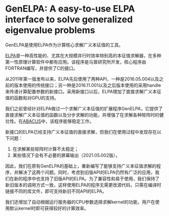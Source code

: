 # GenELPA: A easy-to-use ELPA interface to solve generalized eigenvalue problems

GenELPA是使用ELPA作为计算核心求解广义本征值的工具。

[ELPA](https://elpa.mpcdf.mpg.de/index.html)是一种高性能的、尤其在大规模并行时效率特别高的本征值求解器，在多种第一性原理计算软件中都有应用。该程序是马普研究所开发，核心程序由FORTRAN编写，并提供了C的接口。

从2011年第一版发布以来，ELPA先后使用了两种API，一种是2016.05.004以及之前的版本使用的传统接口；另一种是2016.11.001以及之后版本使用的采用handle来传递计算配置参数的新接口。采用新接口以后，ELPA增加了直接求解广义本征值的函数和对GPU的支持。

我们之前曾经针对ELPA做过一个求解广义本征值的扩展程序GenELPA，它提供了直接求解广义本征值的函数以及分步求解的功能，并增强了在求解各种矩阵时的健壮性。在[ABACUS](https://abacus.ustc.edu.cn/)中，该程序能够稳定工作。

新接口的ELPA已经支持广义本征值的直接求解，但我们在使用过程中发现存在以下问题：

1. 在求解某些矩阵时计算不太稳定；
2. 某些情况下会有不必要的屏幕输出（2021.05.002版）。

因此，我们在原有GenELPA的基础上，重新编写了能够支持广义本征值求解的程序，并解决了这两个问题。同时，考虑到旧版API的ELPA仍然有广泛的应用，我们在新的程序中也支持了旧版API的ELPA。为了兼容性和易于使用，我们保持了新旧版本的调用方式一致，这样使用ELPA的程序无需更改源代码，只需在编译时链接不同的库文件，即可支持新旧不同API的ELPA。

我们还增加了自动根据运行服务器的CPU参数选择求解kernel的功能，用户在使用默认kernel时即可获得较好的计算效率。
